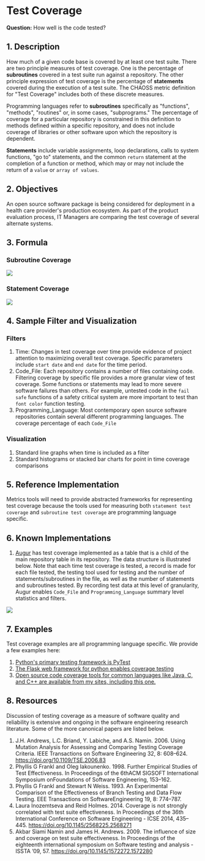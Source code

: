 # Test Coverage

**Question:** How well is the code tested?

## 1. Description
How much of a given code base is covered by at least one test suite. There are two principle measures of test coverage. One is the percentage of **subroutines** covered in a test suite run against a repository. The other principle expression of test coverage is the percentage of **statements** covered during the execution of a test suite. The CHAOSS metric definition for "Test Coverage" includes both of these discrete measures.

Programming languages refer to **subroutines** specifically as "functions", "methods", "routines" or, in some cases, "subprograms." The percentage of coverage for a particular repository is constrained in this definition to methods defined within a specific repository, and does not include coverage of libraries or other software upon which the repository is dependent.

**Statements** include variable assignments, loop declarations, calls to system functions, "go to" statements, and the common `return` statement at the completion of a function or method, which may or may not include the return of a `value` or `array of values`.

## 2. Objectives

An open source software package is being considered for deployment in a health care provider's production ecosystem. As part of the product evaluation process, IT Managers are comparing the test coverage of several alternate systems.

## 3. Formula

### Subroutine Coverage

![](https://github.com/chaoss/wg-risk/blob/master/metrics/images/subroutine-coverage.png)

### Statement Coverage

![](https://github.com/chaoss/wg-risk/blob/master/metrics/images/statement-coverage.png)

## 4. Sample Filter and Visualization

### Filters
1. Time: Changes in test coverage over time provide evidence of project attention to maximizing overall test coverage. Specific parameters include `start date` and `end date` for the time period.
2. Code_File: Each repository contains a number of files containing code. Filtering coverage by specific file provides a more granular view of test coverage. Some functions or statements may lead to more severe software failures than others. For example, untested code in the `fail safe` functions of a safety critical system are more important to test than `font color` function testing.
3. Programming_Language: Most contemporary open source software repositories contain several different programming languages. The coverage percentage of each `Code_File`

### Visualization
1. Standard line graphs when time is included as a filter
2. Standard histograms or stacked bar charts for point in time coverage comparisons

## 5. Reference Implementation
Metrics tools will need to provide abstracted frameworks for representing test coverage because the tools used for measuring both `statement test coverage` and `subroutine test coverage` are programming language specific.

## 6. Known Implementations
1. [Augur](https://github.com/chaoss/augur) has test coverage implemented as a table that is a child of the main repository table in its repository.  The data structure is illustrated below. Note that each time test coverage is tested, a record is made for each file tested, the testing tool used for testing and the number of statements/subroutines in the file, as well as the number of statements and subroutines tested. By recording test data at this level of granularity, Augur enables `Code_File` and `Programming_Language` summary level statistics and filters.

![](https://github.com/chaoss/wg-risk/blob/master/metrics/images/test_coverage_data_model.png)

## 7. Examples
Test coverage examples are all programming language specific.  We provide a few examples here:
1. [Python's primary testing framework is PyTest](https://docs.pytest.org/en/latest/)
2. [The Flask web framework for python enables coverage testing](http://flask.pocoo.org/docs/1.0/tutorial/tests/)
3. [Open source code coverage tools for common languages like Java, C, and C++ are available from my sites, including this one.](https://stackify.com/code-coverage-tools/#OpenSource)

## 8. Resources
Discussion of testing coverage as a measure of software quality and reliability is extensive and ongoing in the software engineering research literature. Some of the more canonical papers are listed below.

1. J.H. Andrews, L.C. Briand, Y. Labiche, and A.S. Namin. 2006. Using Mutation Analysis for Assessing and Comparing Testing Coverage Criteria. IEEE Transactions on Software Engineering 32, 8: 608–624. https://doi.org/10.1109/TSE.2006.83
2. Phyllis G Frankl and Oleg Iakounenko. 1998. Further Empirical Studies of Test Effectiveness. In Proceedings of the 6thACM SIGSOFT International Symposium onFoundations of Software Engineering, 153–162.
3. Phyllis G Frankl and Stewart N Weiss. 1993. An Experimental Comparison of the Effectiveness of Branch Testing and Data Flow Testing. EEE Transactions on SoftwareEngineering 19, 8: 774–787.
4. Laura Inozemtseva and Reid Holmes. 2014. Coverage is not strongly correlated with test suite effectiveness. In Proceedings of the 36th International Conference on Software Engineering - ICSE 2014, 435–445. https://doi.org/10.1145/2568225.2568271
5. Akbar Siami Namin and James H. Andrews. 2009. The influence of size and coverage on test suite effectiveness. In Proceedings of the eighteenth international symposium on Software testing and analysis - ISSTA ’09, 57. https://doi.org/10.1145/1572272.1572280
